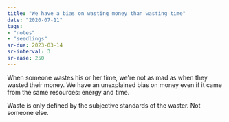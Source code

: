 ```yaml
---
title: "We have a bias on wasting money than wasting time"
date: "2020-07-11"
tags:
- "notes"
- "seedlings"
sr-due: 2023-03-14
sr-interval: 3
sr-ease: 250
---
```


When someone wastes his or her time, we're not as mad as when they wasted their money. We have an unexplained bias on money even if it came from the same resources: energy and time.

Waste is only defined by the subjective standards of the waster. Not someone else.